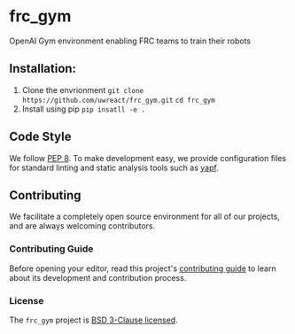 # frc_gym

OpenAI Gym environment enabling FRC teams to train their robots

## Installation:
1. Clone the envrionment 
`git clone https://github.com/uwreact/frc_gym.git`
`cd frc_gym`
2. Install using pip
`pip insatll -e .`

## Code Style

We follow [PEP 8](https://www.python.org/dev/peps/pep-0008/). To make development easy, we provide configuration files for standard linting and static analysis tools such as [yapf](https://github.com/google/yapf).

## Contributing

We facilitate a completely open source environment for all of our projects, and are always welcoming contributors.

### Contributing Guide

Before opening your editor, read this project's [contributing guide](CONTRIBUTING.md) to learn about its development and contribution process.

### License

The `frc_gym` project is [BSD 3-Clause licensed](LICENSE).

